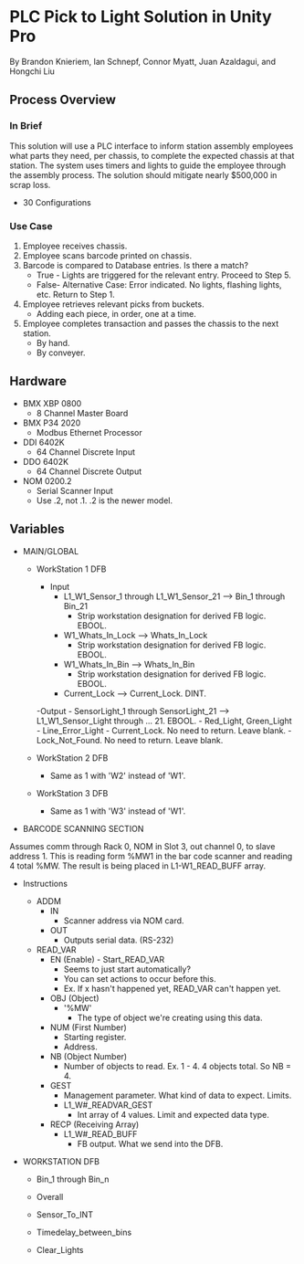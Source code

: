 # PLC Pick to Light Solution in Unity Pro
By Brandon Knieriem, Ian Schnepf, Connor Myatt, Juan Azaldagui, and Hongchi Liu

## Process Overview

### In Brief
This solution will use a PLC interface to inform station assembly employees what parts they need, per chassis, to complete the expected chassis at that station. The system uses timers and lights to guide the employee through the assembly process. The solution should mitigate nearly $500,000 in scrap loss.

- 30 Configurations

### Use Case
1.	Employee receives chassis.
2.	Employee scans barcode printed on chassis.
3.	Barcode is compared to Database entries. Is there a match?
    - True - Lights are triggered for the relevant entry. Proceed to Step 5.
    - False- Alternative Case: Error indicated. No lights, flashing lights, etc. Return to Step 1.
5. Employee retrieves relevant picks from buckets.
    - Adding each piece, in order, one at a time.
6. Employee completes transaction and passes the chassis to the next station.
    - By hand.
    - By conveyer.

## Hardware
- BMX XBP 0800
	- 8 Channel Master Board
- BMX P34 2020
	- Modbus Ethernet Processor
- DDI 6402K
	- 64 Channel Discrete Input
- DDO 6402K
	- 64 Channel Discrete Output
- NOM 0200.2
	- Serial Scanner Input
	- Use .2, not .1. .2 is the newer model.
	
## Variables
- MAIN/GLOBAL
	- WorkStation 1 DFB
		- Input
			- L1_W1_Sensor_1 through L1_W1_Sensor_21 --> Bin_1 through Bin_21
				- Strip workstation designation for derived FB logic. EBOOL.
			- W1_Whats_In_Lock --> Whats_In_Lock
				- Strip workstation designation for derived FB logic. EBOOL.
			- W1_Whats_In_Bin --> Whats_In_Bin
				- Strip workstation designation for derived FB logic. EBOOL.
			- Current_Lock --> Current_Lock. DINT.

		-Output
			- SensorLight_1 through SensorLight_21 --> L1_W1_Sensor_Light through ... 21. EBOOL.
			- Red_Light, Green_Light
			- Line_Error_Light
			- Current_Lock. No need to return. Leave blank.
			- Lock_Not_Found. No need to return. Leave blank.

	- WorkStation 2 DFB
		- Same as 1 with 'W2' instead of 'W1'.

	- WorkStation 3 DFB
		- Same as 1 with 'W3' instead of 'W1'.

- BARCODE SCANNING SECTION

Assumes comm through Rack 0, NOM in Slot 3, out channel 0, to slave address 1.
This is reading form %MW1 in the bar code scanner and reading 4 total %MW. The result is being placed
in L1-W1_READ_BUFF array.

- Instructions
	- ADDM
		- IN
			- Scanner address via NOM card.
		- OUT
			- Outputs serial data. (RS-232)
	- READ_VAR
		- EN (Enable) - Start_READ_VAR
			- Seems to just start automatically?
			- You can set actions to occur before this.
			- Ex. If x hasn't happened yet, READ_VAR can't happen yet.
		- OBJ (Object)
			- '%MW'
				- The type of object we're creating using this data.
		- NUM (First Number)
			- Starting register.
			- Address.
		- NB (Object Number)
			- Number of objects to read.
			Ex. 1 - 4. 4 objects total. So NB = 4.
		- GEST
			- Management parameter. What kind of data to expect. Limits.
			- L1_W#_READVAR_GEST
				- Int array of 4 values. Limit and expected data type.
		- RECP (Receiving Array)
			- L1_W#_READ_BUFF
				- FB output. What we send into the DFB.

- WORKSTATION DFB

	- Bin_1 through Bin_n

	- Overall
	- Sensor_To_INT
	- Timedelay_between_bins
	- Clear_Lights

